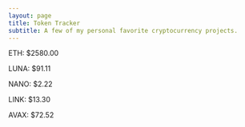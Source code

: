 ```yaml
---
layout: page
title: Token Tracker
subtitle: A few of my personal favorite cryptocurrency projects.
---
```


<!--BEGINCRYPTOINPUT-->
ETH: $2580.00

LUNA: $91.11

NANO: $2.22

LINK: $13.30

AVAX: $72.52

<!--ENDCRYPTOINPUT-->
